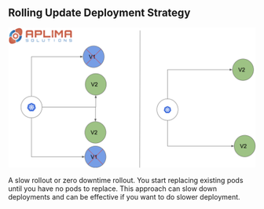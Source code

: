 ## Rolling Update Deployment Strategy

![Rolling update](../images/rollingUpdate.png)

A slow rollout or zero downtime rollout. You start replacing existing pods until you have no pods to replace. This approach can slow down deployments and can be effective if you want to do slower deployment.
